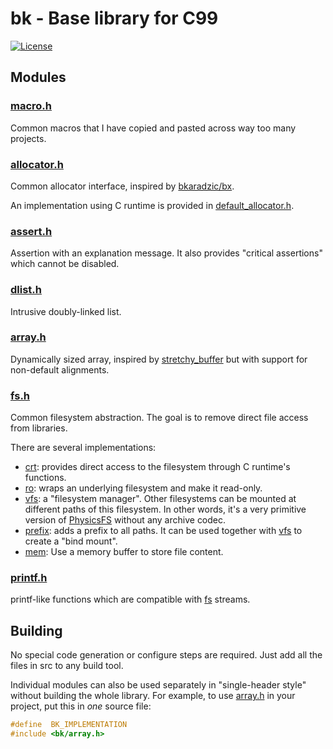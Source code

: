 # bk - Base library for C99

[![License](https://img.shields.io/badge/license-BSD-blue.svg)](LICENSE)

## Modules

### [macro.h](include/bk/macro.h)

Common macros that I have copied and pasted across way too many projects.

### [allocator.h](include/bk/allocator.h)

Common allocator interface, inspired by [bkaradzic/bx](https://github.com/bkaradzic/bx/blob/master/include/bx/allocator.h).

An implementation using C runtime is provided in [default\_allocator.h](include/bk/default_allocator.h).

### [assert.h](include/bk/assert.h)

Assertion with an explanation message.
It also provides "critical assertions" which cannot be disabled.

### [dlist.h](include/bk/dlist.h)

Intrusive doubly-linked list.

### [array.h](include/bk/array.h)

Dynamically sized array, inspired by [stretchy\_buffer](https://github.com/nothings/stb/blob/master/stretchy_buffer.h) but with support for non-default alignments.

### [fs.h](include/bk/fs.h)

Common filesystem abstraction.
The goal is to remove direct file access from libraries.

There are several implementations:

- [crt](include/bk/fs/crt.h): provides direct access to the filesystem through C runtime's functions.
- [ro](include/bk/fs/ro.h): wraps an underlying filesystem and make it read-only.
- [vfs](include/bk/fs/vfs.h): a "filesystem manager".
  Other filesystems can be mounted at different paths of this filesystem.
  In other words, it's a very primitive version of [PhysicsFS](https://icculus.org/physfs) without any archive codec.
- [prefix](include/bk/fs/prefix.h): adds a prefix to all paths.
  It can be used together with [vfs](include/bk/fs/vfs.h) to create a "bind mount".
- [mem](include/bk/fs/mem.h): Use a memory buffer to store file content.

### [printf.h](inclue/bk/printf.h)

printf-like functions which are compatible with [fs](include/bk/fs.h) streams.

## Building

No special code generation or configure steps are required.
Just add all the files in src to any build tool.

Individual modules can also be used separately in "single-header style" without building the whole library.
For example, to use [array.h](include/bk/array.h) in your project, put this in *one* source file:

```c
#define  BK_IMPLEMENTATION
#include <bk/array.h>
```
